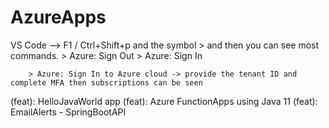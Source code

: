 # AzureApps

VS Code --> F1 / Ctrl+Shift+p and the symbol > and then you can see most commands.
        > Azure: Sign Out
        > Azure: Sign In

        > Azure: Sign In to Azure cloud -> provide the tenant ID and complete MFA then subscriptions can be seen

(feat): HelloJavaWorld app
(feat): Azure FunctionApps using Java 11
(feat): EmailAlerts - SpringBootAPI